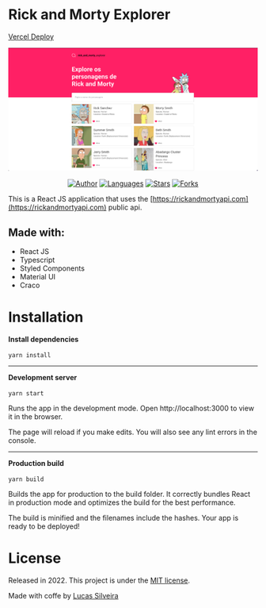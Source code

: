 # Rick and Morty Explorer
[Vercel Deploy](https://rick-and-morty-explorer.vercel.app)

<p align="center">
   <img src="./.github/app.png" width="700"/>
</p>

<div style="text-align: center">

  [![Author](https://img.shields.io/badge/author-Lucas%20Silveira-0061BD?style=flat-square)](https://github.com/lucaxsilveira)
  [![Languages](https://img.shields.io/github/languages/count/lucaxsilveira/rick-and-morty-explorer?color=0061BD&style=flat-square)](#)
  [![Stars](https://img.shields.io/github/stars/lucaxsilveira/rick-and-morty-explorer?color=0061BD&style=flat-square)](https://github.com/lucaxsilveira/rick-and-morty-explorer/stargazers)
  [![Forks](https://img.shields.io/github/forks/lucaxsilveira/rick-and-morty-explorer?color=0061BD&style=flat-square)](https://github.com/lucaxsilveira/rick-and-morty-explorer/network/members)

</div>


This is a React JS application that uses the [https://rickandmortyapi.com](https://rickandmortyapi.com) public api.

## Made with:
- React JS
- Typescript
- Styled Components
- Material UI
- Craco

# Installation

**Install dependencies**

```yarn install```

---

**Development server**

```yarn start```

Runs the app in the development mode.
Open http://localhost:3000 to view it in the browser.

The page will reload if you make edits.
You will also see any lint errors in the console.

---

**Production build**

```yarn build```

Builds the app for production to the build folder.
It correctly bundles React in production mode and optimizes the build for the best performance.

The build is minified and the filenames include the hashes.
Your app is ready to be deployed!


# License

Released in 2022.
This project is under the [MIT license](https://github.com/lucaxsilveira/rick-and-morty-explorer/blob/master/LICENSE).

Made with coffe by [Lucas Silveira](https://github.com/lucaxsilveira)